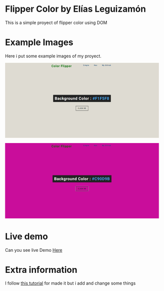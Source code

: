 # Flipper Color by Elías Leguizamón
This is a simple proyect of flipper color using DOM 

# Example Images
Here i put some example images of my proyect.

![Flipper color image 1](/flipperColor/src/flipper1.png)

![flipper color image 2](/flipperColor/src/flipper2.png)

# Live demo
Can you see live Demo [Here](https://colorflipperleguizamonelias.herokuapp.com/index.html)

# Extra information
I follow [this tutorial](https://www-freecodecamp-org.cdn.ampproject.org/c/s/www.freecodecamp.org/news/javascript-projects-for-beginners/amp/) for made it but i add and change some things
